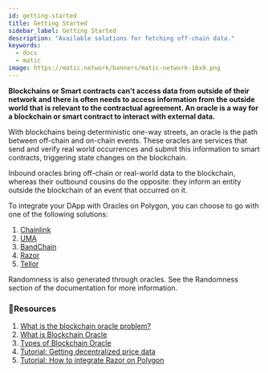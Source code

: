 ```yaml
---
id: getting-started
title: Getting Started
sidebar_label: Getting Started
description: "Available solutions for fetching off-chain data."
keywords:
  - docs
  - matic
image: https://matic.network/banners/matic-network-16x9.png 
---
```


**Blockchains or Smart contracts can't access data from outside of their network and there is often needs to access information from the outside world that is relevant to the contractual agreement. An oracle is a way for a blockchain or smart contract to interact with external data.**

With blockchains being deterministic one-way streets, an oracle is the path between off-chain and on-chain events. These oracles are services that send and verify real world occurrences and submit this information to smart contracts, triggering state changes on the blockchain.

Inbound oracles bring off-chain or real-world data to the blockchain, whereas their outbound cousins do the opposite: they inform an entity outside the blockchain of an event that occurred on it.

To integrate your DApp with Oracles on Polygon, you can choose to go with one of the following solutions:

 1. [Chainlink](chainlink)
 2. [UMA](optimisticoracle.md)
 3. [BandChain](bandchain)
 4. [Razor](razor)
 5. [Tellor](tellor.md)

Randomness is also generated through oracles. See the Randomness section of the documentation for more information. 


### **:scroll:Resources**

1. [What is the blockchain oracle problem?](https://blog.chain.link/what-is-the-blockchain-oracle-problem/)
1. [What is Blockchain Oracle](https://cryptobriefing.com/what-is-blockchain-oracle/)
2. [Types of Blockchain Oracle](https://blockchainhub.net/blockchain-oracles/)
3. [Tutorial: Getting decentralized price data](https://docs.chain.link/docs/get-the-latest-price)
4. [Tutorial: How to integrate Razor on Polygon](https://docs.razor.network/tutorial/matic/)
